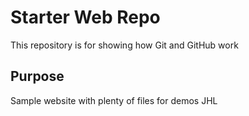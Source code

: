 # Starter Web Repo

This repository is for showing how Git and GitHub work

## Purpose

Sample website with plenty of files for demos JHL
